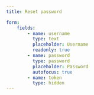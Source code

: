 ```yaml
---
title: Reset password

form:
    fields:
        - name: username
          type: text
          placeholder: Username
          readonly: true
        - name: password
          type: password
          placeholder: Password
          autofocus: true
        - name: token
          type: hidden
---
```


